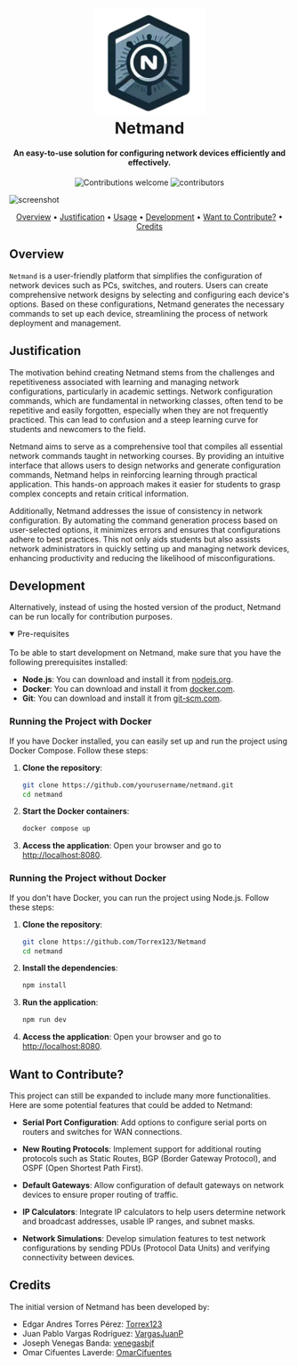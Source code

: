 <h1 align="center">
  <br>
  <img src="https://github.com/Torrex123/Netmand/blob/main/public/assets/Logo.png" alt="Markdownify" width="200">
  <br>
  Netmand
  <br>
</h1>

<h4 align="center">An easy-to-use solution for configuring network devices efficiently and effectively.</h4>

<p align="center">
    <img src="https://img.shields.io/badge/contributions-welcome-orange.svg" alt="Contributions welcome">
    <img src="https://img.shields.io/github/contributors-anon/Torrex123/Netmand?color=yellow&style=flat-square" alt="contributors" style="height: 20px;">
</p>

![screenshot](https://github.com/Torrex123/Netmand/assets/92010526/8d57c78e-791a-4eec-b320-f86c2c0b180d)

<p align="center">
  <a href="#overview">Overview</a> •
  <a href="#justification">Justification</a> •
  <a href="#usage">Usage</a> •
  <a href="#development">Development</a> •
  <a href="#want-to-contribute">Want to Contribute?</a> •
  <a href="#credits">Credits</a>
</p>

## Overview

`Netmand` is a user-friendly platform that simplifies the configuration of network devices such as PCs, switches, and routers. Users can create comprehensive network designs by selecting and configuring each device's options. Based on these configurations, Netmand generates the necessary commands to set up each device, streamlining the process of network deployment and management.

## Justification

The motivation behind creating Netmand stems from the challenges and repetitiveness associated with learning and managing network configurations, particularly in academic settings. Network configuration commands, which are fundamental in networking classes, often tend to be repetitive and easily forgotten, especially when they are not frequently practiced. This can lead to confusion and a steep learning curve for students and newcomers to the field.

Netmand aims to serve as a comprehensive tool that compiles all essential network commands taught in networking courses. By providing an intuitive interface that allows users to design networks and generate configuration commands, Netmand helps in reinforcing learning through practical application. This hands-on approach makes it easier for students to grasp complex concepts and retain critical information.

Additionally, Netmand addresses the issue of consistency in network configuration. By automating the command generation process based on user-selected options, it minimizes errors and ensures that configurations adhere to best practices. This not only aids students but also assists network administrators in quickly setting up and managing network devices, enhancing productivity and reducing the likelihood of misconfigurations.

## Development

Alternatively, instead of using the hosted version of the product, Netmand can be run locally for contribution purposes.

<details open>
<summary>
Pre-requisites
</summary> <br />
To be able to start development on Netmand, make sure that you have the following prerequisites installed:

- **Node.js**: You can download and install it from [nodejs.org](https://nodejs.org/).
- **Docker**: You can download and install it from [docker.com](https://www.docker.com/).
- **Git**: You can download and install it from [git-scm.com](https://git-scm.com/).
</details>

### Running the Project with Docker

If you have Docker installed, you can easily set up and run the project using Docker Compose. Follow these steps:

1. **Clone the repository**:
   ```sh
   git clone https://github.com/yourusername/netmand.git
   cd netmand
   ```

2. **Start the Docker containers**:
   ```sh
   docker compose up
   ```

3. **Access the application**:
   Open your browser and go to [http://localhost:8080](http://localhost:8080/).

### Running the Project without Docker

If you don't have Docker, you can run the project using Node.js. Follow these steps:

1. **Clone the repository**:
   ```sh
   git clone https://github.com/Torrex123/Netmand
   cd netmand
   ```

2. **Install the dependencies**:
   ```sh
   npm install
   ```

3. **Run the application**:
   ```sh
   npm run dev
   ```

4. **Access the application**:
   Open your browser and go to [http://localhost:8080](http://localhost:8080/).
</details>

## Want to Contribute?

This project can still be expanded to include many more functionalities. Here are some potential features that could be added to Netmand:

- **Serial Port Configuration**: 
  Add options to configure serial ports on routers and switches for WAN connections.

- **New Routing Protocols**: 
  Implement support for additional routing protocols such as Static Routes, BGP (Border Gateway Protocol), and OSPF (Open Shortest Path First).

- **Default Gateways**: 
  Allow configuration of default gateways on network devices to ensure proper routing of traffic.

- **IP Calculators**: 
  Integrate IP calculators to help users determine network and broadcast addresses, usable IP ranges, and subnet masks.

- **Network Simulations**: 
  Develop simulation features to test network configurations by sending PDUs (Protocol Data Units) and verifying connectivity between devices.

## Credits

The initial version of Netmand has been developed by:

- Edgar Andres Torres Pérez: [Torrex123](https://github.com/Torrex123)
- Juan Pablo Vargas Rodríguez: [VargasJuanP](https://github.com/VargasJuanP)
- Joseph Venegas Banda: [venegasbjf](https://github.com/venegasbjf)
- Omar Cifuentes Laverde: [OmarCifuentes](https://github.com/OmarCifuentes)
